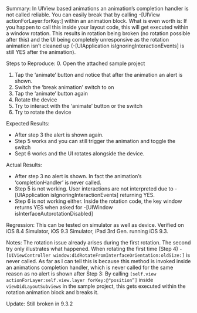 Summary:
In UIView based animations an animation’s completion handler is not called reliable. You can easily break that by calling -[UIView actionForLayer:forKey:] within an animation block.
What is even worth is: If you happen to call this inside your layout code, this will get executed within a window rotation. This results in rotation being broken (no rotation possible after this) and the UI being completely unresponsive as the rotation animation isn’t cleaned up (-[UIApplication isIgnoringInteractionEvents] is still YES after the animation).

Steps to Reproduce:
0. Open the attached sample project
1. Tap the ‘animate’ button and notice that after the animation an alert is shown.
2. Switch the ‘break animation’ switch to on
3. Tap the ‘animate’ button again
4. Rotate the device
5. Try to interact with the ‘animate’ button or the switch
6. Try to rotate the device

Expected Results:
- After step 3 the alert is shown again.
- Step 5 works and you can still trigger the animation and toggle the switch
- Sept 6 works and the UI rotates alongside the device.

Actual Results:
- After step 3 no alert is shown. In fact the animation’s ‘completionHandler’ is never called.
- Step 5 is not working. User interactions are not interpreted due to -[UIApplication isIgnoringInteractionEvents] returning YES.
- Step 6 is not working either. Inside the rotation code, the key window returns YES when asked for -[UIWindow isInterfaceAutorotationDisabled]

Regression:
This can be tested on simulator as well as device. Verified on iOS 8.4 Simulator, iOS 9.3 Simulator, iPad 3rd Gen. running iOS 9.3.

Notes:
The rotation issue already arises during the first rotation. The second try only illustrates what happened. When rotating the first time (Step 4) `-[UIViewController window:didRotateFromInterfaceOrientation:oldSize:]` is never called. As far as I can tell this is because this method is invoked inside an animations completion handler, which is never called for the same reason as no alert is shown after Step 3: By calling `[self.view actionForLayer:self.view.layer forKey:@"position”]` inside `viewDidLayoutSubviews` in the sample project, this gets executed within the rotation animation block and breaks it.

Update: Still broken in 9.3.2